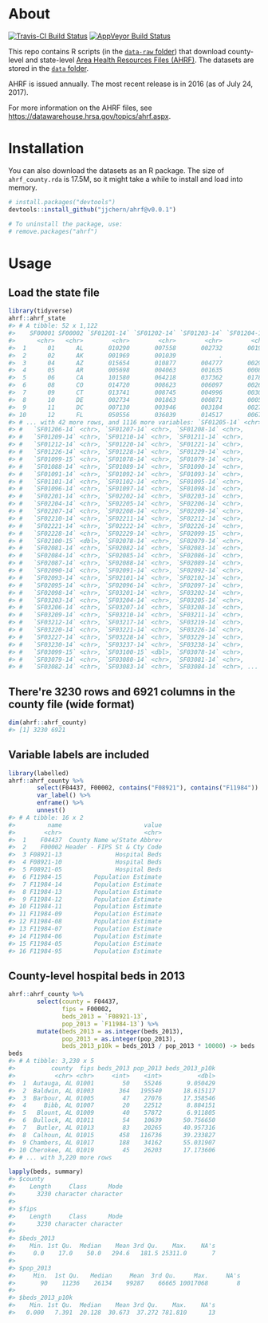 
<!-- README.md is generated from README.Rmd. Please edit that file -->
About
=====

[![Travis-CI Build Status](https://travis-ci.org/jjchern/ahrf.svg?branch=master)](https://travis-ci.org/jjchern/ahrf) [![AppVeyor Build Status](https://ci.appveyor.com/api/projects/status/github/jjchern/ahrf?branch=master&svg=true)](https://ci.appveyor.com/project/jjchern/ahrf)

This repo contains R scripts (in the [`data-raw` folder](https://github.com/jjchern/ahrf/tree/master/data-raw)) that download county-level and state-level [Area Health Resources Files (AHRF)](http://ahrf.hrsa.gov/download.htm). The datasets are stored in the [`data` folder](https://github.com/jjchern/ahrf/tree/master/data).

AHRF is issued annually. The most recent release is in 2016 (as of July 24, 2017).

For more information on the AHRF files, see <https://datawarehouse.hrsa.gov/topics/ahrf.aspx>.

Installation
============

You can also download the datasets as an R package. The size of `ahrf_county.rda` is 17.5M, so it might take a while to install and load into memory.

``` r
# install.packages("devtools")
devtools::install_github("jjchern/ahrf@v0.0.1")

# To uninstall the package, use:
# remove.packages("ahrf")
```

Usage
=====

Load the state file
-------------------

``` r
library(tidyverse)
ahrf::ahrf_state
#> # A tibble: 52 x 1,122
#>    SF00001 SF00002 `SF01201-14` `SF01202-14` `SF01203-14` `SF01204-14`
#>      <chr>   <chr>        <chr>        <chr>        <chr>        <chr>
#>  1      01      AL       010290       007558       002732       001996
#>  2      02      AK       001969       001039            .            .
#>  3      04      AZ       015654       010877       004777       002979
#>  4      05      AR       005698       004063       001635       000828
#>  5      06      CA       101580       064218       037362       017869
#>  6      08      CO       014720       008623       006097       002623
#>  7      09      CT       013741       008745       004996       003031
#>  8      10      DE       002734       001863       000871       000516
#>  9      11      DC       007130       003946       003184       002754
#> 10      12      FL       050556       036039       014517       006760
#> # ... with 42 more rows, and 1116 more variables: `SF01205-14` <chr>,
#> #   `SF01206-14` <chr>, `SF01207-14` <chr>, `SF01208-14` <chr>,
#> #   `SF01209-14` <chr>, `SF01210-14` <chr>, `SF01211-14` <chr>,
#> #   `SF01212-14` <chr>, `SF01220-14` <chr>, `SF01221-14` <chr>,
#> #   `SF01226-14` <chr>, `SF01228-14` <chr>, `SF01229-14` <chr>,
#> #   `SF01099-15` <chr>, `SF01078-14` <chr>, `SF01079-14` <chr>,
#> #   `SF01088-14` <chr>, `SF01089-14` <chr>, `SF01090-14` <chr>,
#> #   `SF01091-14` <chr>, `SF01092-14` <chr>, `SF01093-14` <chr>,
#> #   `SF01101-14` <chr>, `SF01102-14` <chr>, `SF01095-14` <chr>,
#> #   `SF01096-14` <chr>, `SF01097-14` <chr>, `SF01098-14` <chr>,
#> #   `SF02201-14` <chr>, `SF02202-14` <chr>, `SF02203-14` <chr>,
#> #   `SF02204-14` <chr>, `SF02205-14` <chr>, `SF02206-14` <chr>,
#> #   `SF02207-14` <chr>, `SF02208-14` <chr>, `SF02209-14` <chr>,
#> #   `SF02210-14` <chr>, `SF02211-14` <chr>, `SF02212-14` <chr>,
#> #   `SF02221-14` <chr>, `SF02222-14` <chr>, `SF02226-14` <chr>,
#> #   `SF02228-14` <chr>, `SF02229-14` <chr>, `SF02099-15` <chr>,
#> #   `SF02100-15` <dbl>, `SF02078-14` <chr>, `SF02079-14` <chr>,
#> #   `SF02081-14` <chr>, `SF02082-14` <chr>, `SF02083-14` <chr>,
#> #   `SF02084-14` <chr>, `SF02085-14` <chr>, `SF02086-14` <chr>,
#> #   `SF02087-14` <chr>, `SF02088-14` <chr>, `SF02089-14` <chr>,
#> #   `SF02090-14` <chr>, `SF02091-14` <chr>, `SF02092-14` <chr>,
#> #   `SF02093-14` <chr>, `SF02101-14` <chr>, `SF02102-14` <chr>,
#> #   `SF02095-14` <chr>, `SF02096-14` <chr>, `SF02097-14` <chr>,
#> #   `SF02098-14` <chr>, `SF03201-14` <chr>, `SF03202-14` <chr>,
#> #   `SF03203-14` <chr>, `SF03204-14` <chr>, `SF03205-14` <chr>,
#> #   `SF03206-14` <chr>, `SF03207-14` <chr>, `SF03208-14` <chr>,
#> #   `SF03209-14` <chr>, `SF03210-14` <chr>, `SF03211-14` <chr>,
#> #   `SF03212-14` <chr>, `SF03217-14` <chr>, `SF03219-14` <chr>,
#> #   `SF03220-14` <chr>, `SF03221-14` <chr>, `SF03226-14` <chr>,
#> #   `SF03227-14` <chr>, `SF03228-14` <chr>, `SF03229-14` <chr>,
#> #   `SF03230-14` <chr>, `SF03237-14` <chr>, `SF03238-14` <chr>,
#> #   `SF03099-15` <chr>, `SF03100-15` <dbl>, `SF03078-14` <chr>,
#> #   `SF03079-14` <chr>, `SF03080-14` <chr>, `SF03081-14` <chr>,
#> #   `SF03082-14` <chr>, `SF03083-14` <chr>, `SF03084-14` <chr>, ...
```

There're 3230 rows and 6921 columns in the county file (wide format)
--------------------------------------------------------------------

``` r
dim(ahrf::ahrf_county)
#> [1] 3230 6921
```

Variable labels are included
----------------------------

``` r
library(labelled)
ahrf::ahrf_county %>% 
        select(F04437, F00002, contains("F08921"), contains("F11984")) %>% 
        var_label() %>% 
        enframe() %>% 
        unnest()
#> # A tibble: 16 x 2
#>         name                       value
#>        <chr>                       <chr>
#>  1    F04437  County Name w/State Abbrev
#>  2    F00002 Header - FIPS St & Cty Code
#>  3 F08921-13               Hospital Beds
#>  4 F08921-10               Hospital Beds
#>  5 F08921-05               Hospital Beds
#>  6 F11984-15         Population Estimate
#>  7 F11984-14         Population Estimate
#>  8 F11984-13         Population Estimate
#>  9 F11984-12         Population Estimate
#> 10 F11984-11         Population Estimate
#> 11 F11984-09         Population Estimate
#> 12 F11984-08         Population Estimate
#> 13 F11984-07         Population Estimate
#> 14 F11984-06         Population Estimate
#> 15 F11984-05         Population Estimate
#> 16 F11984-95         Population Estimate
```

County-level hospital beds in 2013
----------------------------------

``` r
ahrf::ahrf_county %>% 
        select(county = F04437, 
               fips = F00002, 
               beds_2013 = `F08921-13`,
               pop_2013 = `F11984-13`) %>% 
        mutate(beds_2013 = as.integer(beds_2013),
               pop_2013 = as.integer(pop_2013),
               beds_2013_p10k = beds_2013 / pop_2013 * 10000) -> beds
beds
#> # A tibble: 3,230 x 5
#>          county  fips beds_2013 pop_2013 beds_2013_p10k
#>           <chr> <chr>     <int>    <int>          <dbl>
#>  1  Autauga, AL 01001        50    55246       9.050429
#>  2  Baldwin, AL 01003       364   195540      18.615117
#>  3  Barbour, AL 01005        47    27076      17.358546
#>  4     Bibb, AL 01007        20    22512       8.884151
#>  5   Blount, AL 01009        40    57872       6.911805
#>  6  Bullock, AL 01011        54    10639      50.756650
#>  7   Butler, AL 01013        83    20265      40.957316
#>  8  Calhoun, AL 01015       458   116736      39.233827
#>  9 Chambers, AL 01017       188    34162      55.031907
#> 10 Cherokee, AL 01019        45    26203      17.173606
#> # ... with 3,220 more rows

lapply(beds, summary)
#> $county
#>    Length     Class      Mode 
#>      3230 character character 
#> 
#> $fips
#>    Length     Class      Mode 
#>      3230 character character 
#> 
#> $beds_2013
#>    Min. 1st Qu.  Median    Mean 3rd Qu.    Max.    NA's 
#>     0.0    17.0    50.0   294.6   181.5 25311.0       7 
#> 
#> $pop_2013
#>     Min.  1st Qu.   Median     Mean  3rd Qu.     Max.     NA's 
#>       90    11236    26134    99287    66665 10017068        8 
#> 
#> $beds_2013_p10k
#>    Min. 1st Qu.  Median    Mean 3rd Qu.    Max.    NA's 
#>   0.000   7.391  20.128  30.673  37.272 781.810      13
```
